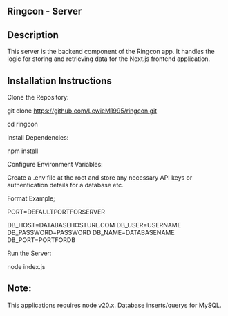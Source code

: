 ## Ringcon - Server
## Description 
This server is the backend component of the Ringcon app. It handles the logic for storing and retrieving data for the Next.js frontend application.

## Installation Instructions
Clone the Repository:

git clone https://github.com/LewieM1995/ringcon.git

cd ringcon

Install Dependencies:

npm install

Configure Environment Variables:

Create a .env file at the root and store any necessary API keys or authentication details for a database etc.

Format Example;

PORT=DEFAULTPORTFORSERVER

DB_HOST=DATABASEHOSTURL.COM
DB_USER=USERNAME
DB_PASSWORD=PASSWORD
DB_NAME=DATABASENAME
DB_PORT=PORTFORDB

Run the Server:

node index.js

## Note:
This applications requires node v20.x. Database inserts/querys for MySQL.
